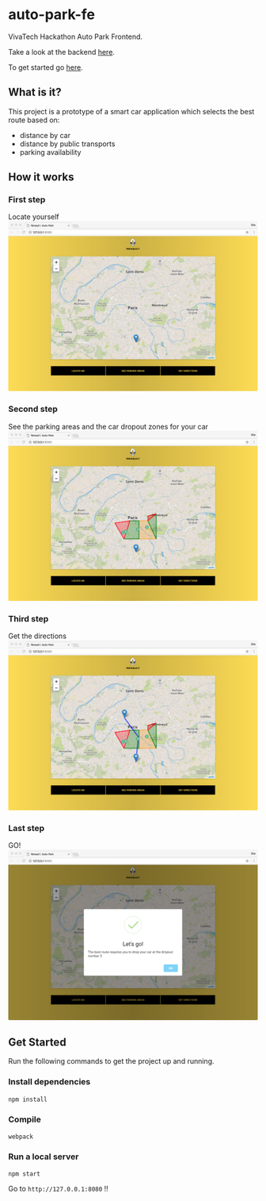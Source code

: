 # auto-park-fe
VivaTech Hackathon Auto Park Frontend.

Take a look at the backend [here](https://github.com/eliamaino-fp/auto-park-be).

To get started go [here](#start).

## What is it?
This project is a prototype of a smart car application which selects the best route based on:
 * distance by car
 * distance by public transports
 * parking availability

## How it works

### First step
Locate yourself
![start](./images/start.png)

### Second step
See the parking areas and the car dropout zones for your car
![start](./images/areas.png)

### Third step
Get the directions
![start](./images/directions.png)

### Last step
GO!
![start](./images/go.png)

## Get Started<a name="start"></a>
Run the following commands to get the project up and running.

### Install dependencies
```
npm install
```

### Compile
```
webpack
```

### Run a local server
```
npm start
```

Go to `http://127.0.0.1:8080` !!
